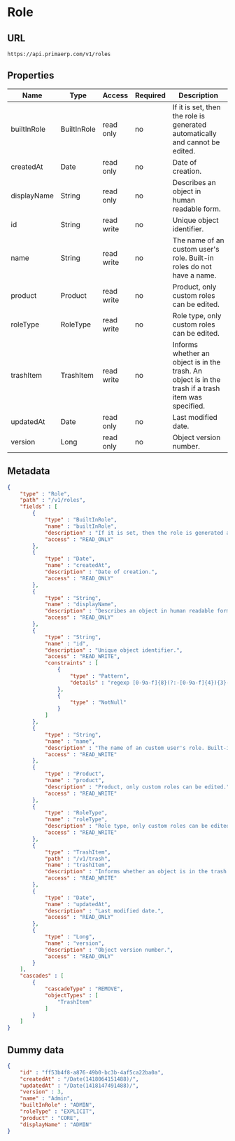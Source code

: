 Role
==

## URL

	https://api.primaerp.com/v1/roles

## Properties

| Name        | Type        | Access     | Required                                                               | Description                                                                                         |
|-------------|-------------|------------|------------------------------------------------------------------------|-----------------------------------------------------------------------------------------------------|
| builtInRole | BuiltInRole | read only  | no                                                                     | If it is set, then the role is generated automatically and cannot be edited.                        |
| createdAt   | Date        | read only  | no                                                                     | Date of creation.                                                                                   |
| displayName | String      | read only  | no                                                                     | Describes an object in human readable form.                                                         |
| id          | String      | read write | no                                                                     | Unique object identifier.                                                                           |
| name        | String      | read write | no                                                                     | The name of an custom user's role. Built-in roles do not have a name.                               |
| product     | Product     | read write | no                                                                     | Product, only custom roles can be edited.                                                           |
| roleType    | RoleType    | read write | no                                                                     | Role type, only custom roles can be edited.                                                         |
| trashItem   | TrashItem   | read write | no                                                                     | Informs whether an object is in the trash. An object is in the trash if a trash item was specified. |
| updatedAt   | Date        | read only  | no                                                                     | Last modified date.                                                                                 |
| version     | Long        | read only  | no                                                                     | Object version number.                                                                              |

## Metadata

```JSON
{
	"type" : "Role",
	"path" : "/v1/roles",
	"fields" : [
		{
			"type" : "BuiltInRole",
			"name" : "builtInRole",
			"description" : "If it is set, then the role is generated automatically and cannot be edited.",
			"access" : "READ_ONLY"
		},
		{
			"type" : "Date",
			"name" : "createdAt",
			"description" : "Date of creation.",
			"access" : "READ_ONLY"
		},
		{
			"type" : "String",
			"name" : "displayName",
			"description" : "Describes an object in human readable form.",
			"access" : "READ_ONLY"
		},
		{
			"type" : "String",
			"name" : "id",
			"description" : "Unique object identifier.",
			"access" : "READ_WRITE",
			"constraints" : [
				{
					"type" : "Pattern",
					"details" : "regexp [0-9a-f]{8}(?:-[0-9a-f]{4}){3}-[0-9a-f]{12}"
				},
				{
					"type" : "NotNull"
				}
			]
		},
		{
			"type" : "String",
			"name" : "name",
			"description" : "The name of an custom user's role. Built-in roles do not have a name.",
			"access" : "READ_WRITE"
		},
		{
			"type" : "Product",
			"name" : "product",
			"description" : "Product, only custom roles can be edited.",
			"access" : "READ_WRITE"
		},
		{
			"type" : "RoleType",
			"name" : "roleType",
			"description" : "Role type, only custom roles can be edited.",
			"access" : "READ_WRITE"
		},
		{
			"type" : "TrashItem",
			"path" : "/v1/trash",
			"name" : "trashItem",
			"description" : "Informs whether an object is in the trash. An object is in the trash if a trash item was specified.",
			"access" : "READ_WRITE"
		},
		{
			"type" : "Date",
			"name" : "updatedAt",
			"description" : "Last modified date.",
			"access" : "READ_ONLY"
		},
		{
			"type" : "Long",
			"name" : "version",
			"description" : "Object version number.",
			"access" : "READ_ONLY"
		}
	],
	"cascades" : [
		{
			"cascadeType" : "REMOVE",
			"objectTypes" : [
				"TrashItem"
			]
		}
	]
}
```

## Dummy data

```JSON
{
	"id" : "ff53b4f8-a876-49b0-bc3b-4af5ca22ba0a",
	"createdAt" : "/Date(1418064151488)/",
	"updatedAt" : "/Date(1418147491488)/",
	"version" : 3,
	"name" : "Admin",
	"builtInRole" : "ADMIN",
	"roleType" : "EXPLICIT",
	"product" : "CORE",
	"displayName" : "ADMIN"
}
```
